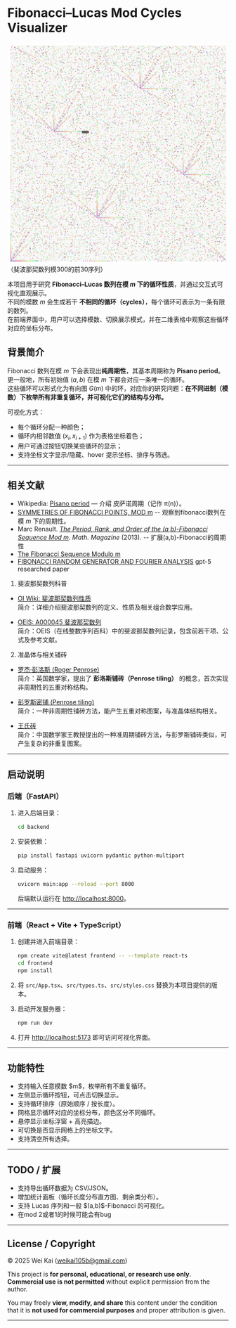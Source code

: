 # Fibonacci–Lucas Mod Cycles Visualizer

![斐波那契数列模300的前30序列](figs/mod300_fib_30seqs.png)
（斐波那契数列模300的前30序列）

本项目用于研究 **Fibonacci–Lucas 数列在模 $m$ 下的循环性质**，并通过交互式可视化直观展示。  
不同的模数 $m$ 会生成若干 **不相同的循环（cycles）**，每个循环可表示为一条有限的数列。  
在前端界面中，用户可以选择模数、切换展示模式，并在二维表格中观察这些循环对应的坐标分布。

## 背景简介

Fibonacci 数列在模 $m$ 下会表现出**纯周期性**，其基本周期称为 **Pisano period**。  
更一般地，所有初始值 $(a,b)$ 在模 $m$ 下都会对应一条唯一的循环。  
这些循环可以形式化为有向图 $G(m)$ 中的环，对应你的研究问题：**在不同进制（模数）下枚举所有非重复循环，并可视化它们的结构与分布。**

可视化方式：  
- 每个循环分配一种颜色；  
- 循环内相邻数值 $(x_i, x_{i+1})$ 作为表格坐标着色；  
- 用户可通过按钮切换某些循环的显示；  
- 支持坐标文字显示/隐藏、hover 提示坐标、排序与筛选。

---

## 相关文献

- Wikipedia: [Pisano period](https://en.wikipedia.org/wiki/Pisano_period) — 介绍 皮萨诺周期（记作 π(n)）。 
- [SYMMETRIES OF FIBONACCI POINTS, MOD m](https://webspace.ship.edu/msrenault/fibonacci/Renault%20-%20Symmetries%20of%20Fibonacci%20Points%20Mod%20m.pdf) -- 观察到fibonacci数列在模 $m$ 下的周期性。
- Marc Renault. [*The Period, Rank, and Order of the (a,b)-Fibonacci Sequence Mod m*](https://webspace.ship.edu/msrenault/fibonacci/RenaultPeriodRankOrderMathMag.pdf). *Math. Magazine* (2013).   -- 扩展(a,b)-Fibonacci的周期性
- [The Fibonacci Sequence Modulo m](https://webspace.ship.edu/msrenault/fibonacci/fib.htm)
- [FIBONACCI RANDOM GENERATOR AND FOURIER ANALYSIS](https://surim.stanford.edu/sites/g/files/sbiybj26191/files/media/file/fibonacci_random_generator_and_fourier_analysis_0.pdf) gpt-5 researched paper

1. 斐波那契数列科普

- [OI Wiki: 斐波那契数列性质](https://oi-wiki.org/math/combinatorics/fibonacci/)  
  简介：详细介绍斐波那契数列的定义、性质及相关组合数学应用。

- [OEIS: A000045 斐波那契数列](https://oeis.org/A000045)  
  简介：OEIS（在线整数序列百科）中的斐波那契数列记录，包含前若干项、公式及参考文献。
  
2. 准晶体与相关铺砖

- [罗杰·彭洛斯 (Roger Penrose)](https://zh.wikipedia.org/wiki/%E7%BE%85%E5%82%91%C2%B7%E6%BD%98%E6%B4%9B%E6%96%AF)  
  简介：英国数学家，提出了 **彭洛斯铺砖（Penrose tiling）** 的概念，首次实现非周期性的五重对称结构。

- [彭罗斯密铺 (Penrose tiling)](https://zh.wikipedia.org/wiki/%E5%BD%AD%E7%BE%85%E6%96%AF%E5%AF%86%E9%8B%AA)  
  简介：一种非周期性铺砖方法，能产生五重对称图案，与准晶体结构相关。

- [王氏砖](https://zh.wikipedia.org/wiki/%E7%8E%8B%E6%B0%8F%E7%A0%96)  
  简介：中国数学家王教授提出的一种准周期铺砖方法，与彭罗斯铺砖类似，可产生复杂的非重复图案。
---

## 启动说明

### 后端（FastAPI）
1. 进入后端目录：
   ```bash
   cd backend
    ```

2. 安装依赖：

   ```bash
   pip install fastapi uvicorn pydantic python-multipart
   ```
3. 启动服务：

   ```bash
   uvicorn main:app --reload --port 8000
   ```

   后端默认运行在 [http://localhost:8000](http://localhost:8000)。

---

### 前端（React + Vite + TypeScript）

1. 创建并进入前端目录：

   ```bash
   npm create vite@latest frontend -- --template react-ts
   cd frontend
   npm install
   ```
2. 将 `src/App.tsx`、`src/types.ts`、`src/styles.css` 替换为本项目提供的版本。
3. 启动开发服务器：

   ```bash
   npm run dev
   ```
4. 打开 [http://localhost:5173](http://localhost:5173) 即可访问可视化界面。

---

## 功能特性

* 支持输入任意模数 \$m\$，枚举所有不重复循环。
* 左侧显示循环按钮，可点击切换显示。
* 支持循环排序（原始顺序 / 按长度）。
* 网格显示循环对应的坐标分布，颜色区分不同循环。
* 悬停显示坐标浮窗 + 高亮描边。
* 可切换是否显示网格上的坐标文字。
* 支持清空所有选择。

---

## TODO / 扩展

* 支持导出循环数据为 CSV/JSON。
* 增加统计面板（循环长度分布直方图、剩余类分布）。
* 支持 Lucas 序列和一般 \$(a,b)\$-Fibonacci 的可视化。
* 在mod 2或者1的时候可能会有bug

---

## License / Copyright

© 2025 Wei Kai (weikai105b@gmail.com)  

This project is **for personal, educational, or research use only**.  
**Commercial use is not permitted** without explicit permission from the author.  

You may freely **view, modify, and share** this content under the condition that it is **not used for commercial purposes** and proper attribution is given.

---

